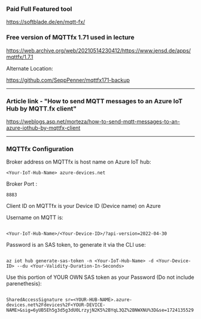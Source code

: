 ### Paid Full Featured tool

https://softblade.de/en/mqtt-fx/

### Free version of MQTTfx 1.71 used in lecture 

https://web.archive.org/web/20210514230412/https://www.jensd.de/apps/mqttfx/1.7.1

Alternate Location:

https://github.com/SeppPenner/mqttfx171-backup

---

### Article link -  "How to send MQTT messages to an Azure IoT Hub by MQTT.fx client"

https://weblogs.asp.net/morteza/how-to-send-mqtt-messages-to-an-azure-iothub-by-mqttfx-client

---

### MQTTfx Configuration

Broker address on MQTTfx is host name on Azure IoT hub:
```
<Your-IoT-Hub-Name> azure-devices.net
```

Broker Port :
```
8883
```

Client ID on MQTTfx is your Device ID (Device name) on Azure

Username on MQTT is:
```

<Your-IoT-Hub-Name>/<Your-Device-ID>/?api-version=2022-04-30
```

Password is an SAS token, to generate it via the CLI use:
```

az iot hub generate-sas-token -n <Your-IoT-Hub-Name> -d <Your-Device-ID> --du <Your-Validity-Duration-In-Seconds>
```


Use this portion of YOUR OWN SAS token as your Password (Do not include parenethesis):
```

SharedAccessSignature sr=<YOUR-HUB-NAME>.azure-devices.net%2Fdevices%2F<YOUR-DEVICE-NAME>&sig=6yUB5Eh5g3d5g3dU0LrzyjN2K5%2BYqL3QZ%2BNWXNU%3D&se=1724135529
```





